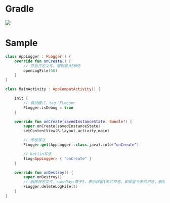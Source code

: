 # Gradle

[![](https://jitpack.io/v/zj565061763/log.svg)](https://jitpack.io/#zj565061763/log)

# Sample

```kotlin
class AppLogger : FLogger() {
    override fun onCreate() {
        // 开启日志文件，限制最大50MB
        openLogFile(50)
    }
}
```

```kotlin
class MainActivity : AppCompatActivity() {

    init {
        // 调试模式，tag：FLogger
        FLogger.isDebug = true
    }

    override fun onCreate(savedInstanceState: Bundle?) {
        super.onCreate(savedInstanceState)
        setContentView(R.layout.activity_main)

        // 传统写法
        FLogger.get(AppLogger::class.java).info("onCreate")

        // Kotlin写法
        fLog<AppLogger> { "onCreate" }
    }

    override fun onDestroy() {
        super.onDestroy()
        // 删除日志文件，saveDays等于1，表示保留1天的日志，即保留今天的日志，删除今天之前的所有日志
        FLogger.deleteLogFile(1)
    }
}
```